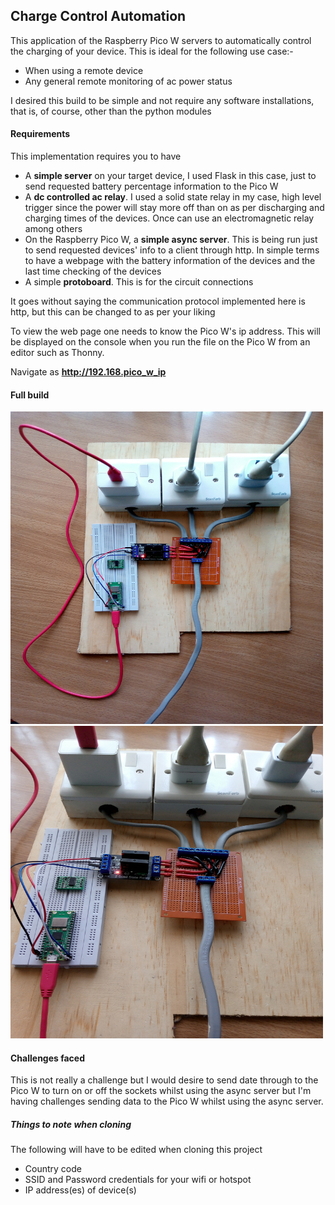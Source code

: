 ## Charge Control Automation
This application of the Raspberry Pico W servers to automatically control the charging of your device. This is ideal for the following use case:-
- When using a remote device
- Any general remote monitoring of ac power status

I desired this build to be simple and not require any software installations, that is, of course, other than the python modules

#### Requirements
This implementation requires you to have 
- A **simple server** on your target device, I used Flask in this case, just to send requested battery percentage information to the Pico W
- A **dc controlled ac relay**. I used a solid state relay in my case, high level trigger since the power will stay more off than on as per discharging and charging times of the devices. Once can use an electromagnetic relay among others
- On the Raspberry Pico W, a **simple async server**. This is being run just to send requested devices' info to a client through http. In simple terms to have a webpage with the battery information of the devices and the last time checking of the devices
- A simple **protoboard**. This is for the circuit connections

It goes without saying the communication protocol implemented here is http, but this can be changed to as per your liking

To view the web page one needs to know the Pico W's ip address. This will be displayed on the console when you run the file on the Pico W from an editor such as Thonny.

Navigate as **http://192.168.pico_w_ip**

#### Full build
<img src="imgs/img1.jpg" alt="build image" width="500" height="500">
<img src="imgs/img2.jpg" alt="build image" width="500" height="500">


#### Challenges faced
This is not really a challenge but I would desire to send date through to the Pico W to turn on or off the sockets whilst using the async server but I'm having challenges sending data to the Pico W whilst using the async server.

##### Things to note when cloning
The following will have to be edited when cloning this project
- Country code
- SSID and Password credentials for your wifi or hotspot
- IP address(es) of device(s)